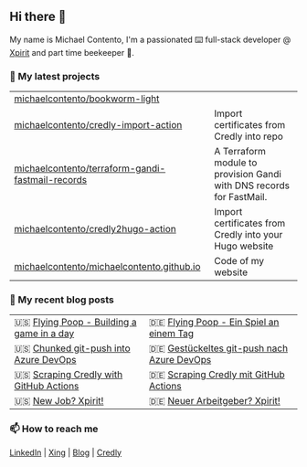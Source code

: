 ## Hi there 👋

My name is Michael Contento, I'm a passionated ⌨️ full-stack developer @ [Xpirit](https://xpirit.com/) and part time beekeeper 🐝.

###  🌱 My latest projects

|  |  |
|--|--|
| [michaelcontento/bookworm-light](https://github.com/michaelcontento/bookworm-light) |  |
| [michaelcontento/credly-import-action](https://github.com/michaelcontento/credly-import-action) | Import certificates from Credly into repo |
| [michaelcontento/terraform-gandi-fastmail-records](https://github.com/michaelcontento/terraform-gandi-fastmail-records) | A Terraform module to provision Gandi with DNS records for FastMail. |
| [michaelcontento/credly2hugo-action](https://github.com/michaelcontento/credly2hugo-action) | Import certificates from Credly into your Hugo website |
| [michaelcontento/michaelcontento.github.io](https://github.com/michaelcontento/michaelcontento.github.io) | Code of my website |

### 📜 My recent blog posts

|  |  |
|--|--|
| 🇺🇸 [Flying Poop - Building a game in a day](https://www.michaelcontento.de/en/blog/2022/11/30/flying-poop-building-a-game-in-a-day/) | 🇩🇪 [Flying Poop - Ein Spiel an einem Tag](https://www.michaelcontento.de/blog/2022/11/30/flying-poop-ein-spiel-an-einem-tag/) |
| 🇺🇸 [Chunked git-push into Azure DevOps](https://www.michaelcontento.de/en/blog/2022/10/20/chunked-git-push-into-azure-devops/) | 🇩🇪 [Gestückeltes git-push nach Azure DevOps](https://www.michaelcontento.de/blog/2022/10/20/gest%C3%BCckeltes-git-push-nach-azure-devops/) |
| 🇺🇸 [Scraping Credly with GitHub Actions](https://www.michaelcontento.de/en/blog/2022/10/19/scraping-credly-with-github-actions/) | 🇩🇪 [Scraping Credly mit GitHub Actions](https://www.michaelcontento.de/blog/2022/10/19/scraping-credly-mit-github-actions/) |
| 🇺🇸 [New Job? Xpirit!](https://www.michaelcontento.de/en/blog/2022/09/01/new-job-xpirit/) | 🇩🇪 [Neuer Arbeitgeber? Xpirit!](https://www.michaelcontento.de/blog/2022/09/01/neuer-arbeitgeber-xpirit/) |

### 📫 How to reach me

[LinkedIn] | [Xing] | [Blog] | [Credly]

  [LinkedIn]: https://www.linkedin.com/in/michaelcontento/
  [Xing]: https://www.xing.com/profile/Michael_Contento
  [Blog]: https://www.michaelcontento.de
  [Credly]: https://www.credly.com/users/michael-contento
